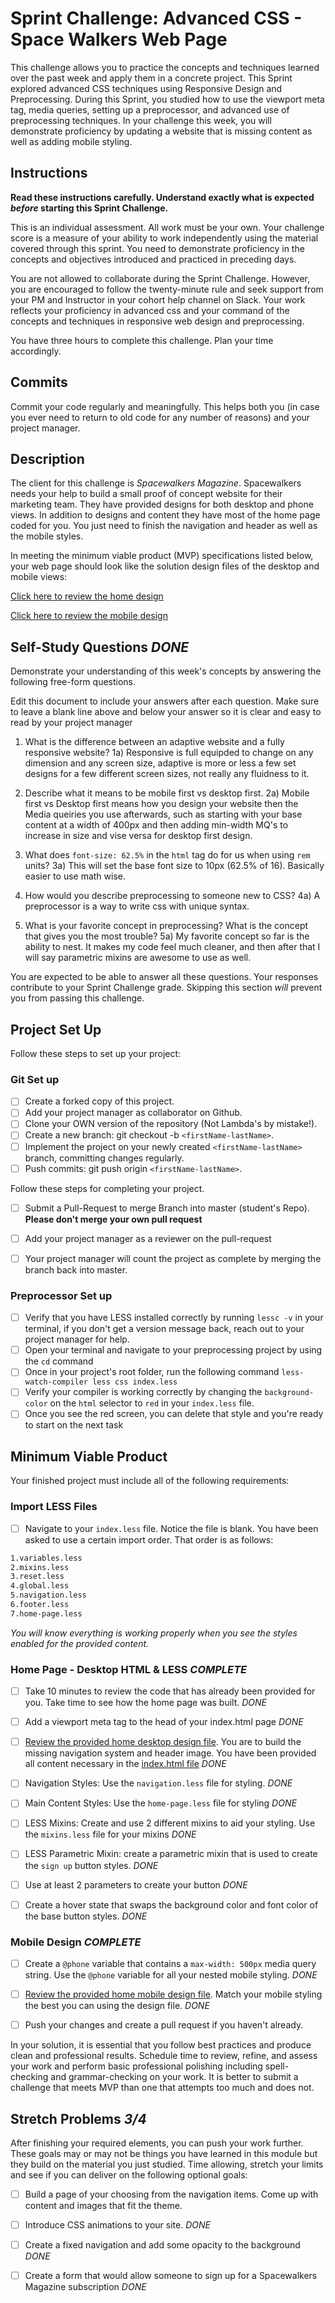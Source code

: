 # Sprint Challenge: Advanced CSS - Space Walkers Web Page

This challenge allows you to practice the concepts and techniques learned over the past week and apply them in a concrete project. This Sprint explored advanced CSS techniques using Responsive Design and Preprocessing. During this Sprint, you studied how to use the viewport meta tag, media queries, setting up a preprocessor, and advanced use of preprocessing techniques. In your challenge this week, you will demonstrate proficiency by updating a website that is missing content as well as adding mobile styling.

## Instructions

**Read these instructions carefully. Understand exactly what is expected _before_ starting this Sprint Challenge.**

This is an individual assessment. All work must be your own. Your challenge score is a measure of your ability to work independently using the material covered through this sprint. You need to demonstrate proficiency in the concepts and objectives introduced and practiced in preceding days.

You are not allowed to collaborate during the Sprint Challenge. However, you are encouraged to follow the twenty-minute rule and seek support from your PM and Instructor in your cohort help channel on Slack. Your work reflects your proficiency in advanced css and your command of the concepts and techniques in responsive web design and preprocessing.

You have three hours to complete this challenge. Plan your time accordingly.

## Commits

Commit your code regularly and meaningfully. This helps both you (in case you ever need to return to old code for any number of reasons) and your project manager.

## Description

The client for this challenge is _Spacewalkers Magazine_. Spacewalkers needs your help to build a small proof of concept website for their marketing team. They have provided designs for both desktop and phone views. In addition to designs and content they have most of the home page coded for you. You just need to finish the navigation and header as well as the mobile styles.

In meeting the minimum viable product (MVP) specifications listed below, your web page should look like the solution design files of the desktop and mobile views:

[Click here to review the home design](design-files/home-desktop.png)

[Click here to review the mobile design](design-files/home-mobile.png)

## Self-Study Questions *DONE*

Demonstrate your understanding of this week's concepts by answering the following free-form questions.

Edit this document to include your answers after each question. Make sure to leave a blank line above and below your answer so it is clear and easy to read by your project manager

1. What is the difference between an adaptive website and a fully responsive website?
  1a) Responsive is full equipded to change on any dimension and any screen size, adaptive is more or less a few set designs for a few different screen sizes, not really any fluidness to it.

2. Describe what it means to be mobile first vs desktop first.
  2a) Mobile first vs Desktop first means how you design your website then the Media queiries you use afterwards, such as starting with your base content at a width of 400px and then adding min-width MQ's to increase in size and vise versa for desktop first design.

3. What does `font-size: 62.5%` in the `html` tag do for us when using `rem` units?
  3a) This will set the base font size to 10px (62.5% of 16). Basically easier to use math wise.

4. How would you describe preprocessing to someone new to CSS?
  4a) A preprocessor is a way to write css with unique syntax.

5. What is your favorite concept in preprocessing? What is the concept that gives you the most trouble?
  5a) My favorite concept so far is the ability to nest. It makes my code feel much cleaner, and then after that I will say parametric mixins are awesome to use as well.

You are expected to be able to answer all these questions. Your responses contribute to your Sprint Challenge grade. Skipping this section *will* prevent you from passing this challenge.

## Project Set Up

Follow these steps to set up your project:

### Git Set up

- [ ] Create a forked copy of this project.
- [ ] Add your project manager as collaborator on Github.
- [ ] Clone your OWN version of the repository (Not Lambda's by mistake!).
- [ ] Create a new branch: git checkout -b `<firstName-lastName>`.
- [ ] Implement the project on your newly created `<firstName-lastName>` branch, committing changes regularly.
- [ ] Push commits: git push origin `<firstName-lastName>`.
 
Follow these steps for completing your project.

- [ ] Submit a Pull-Request to merge <firstName-lastName> Branch into master (student's  Repo). **Please don't merge your own pull request**
- [ ] Add your project manager as a reviewer on the pull-request
- [ ] Your project manager will count the project as complete by merging the branch back into master.
 

### Preprocessor Set up

* [ ] Verify that you have LESS installed correctly by running `lessc -v` in your terminal, if you don't get a version message back, reach out to your project manager for help.
* [ ] Open your terminal and navigate to your preprocessing project by using the `cd` command
* [ ] Once in your project's root folder, run the following command `less-watch-compiler less css index.less`
* [ ] Verify your compiler is working correctly by changing the `background-color` on the `html` selector to `red` in your `index.less` file.
* [ ] Once you see the red screen, you can delete that style and you're ready to start on the next task

## Minimum Viable Product

Your finished project must include all of the following requirements:

### Import LESS Files

* [ ] Navigate to your `index.less` file. Notice the file is blank. You have been asked to use a certain import order. That order is as follows:

```markdown
1.variables.less
2.mixins.less
3.reset.less
4.global.less
5.navigation.less
6.footer.less
7.home-page.less
```

_You will know everything is working properly when you see the styles enabled for the provided content._  

### Home Page - Desktop HTML & LESS *COMPLETE*

* [ ] Take 10 minutes to review the code that has already been provided for you. Take time to see how the home page was built.
*DONE*

* [ ] Add a viewport meta tag to the head of your index.html page
*DONE*

* [ ] [Review the provided home desktop design file](design-files/home-desktop.png). You are to build the missing navigation system and header image. You have been provided all content necessary in the [index.html file](index.html)
*DONE*

* [ ] Navigation Styles: Use the `navigation.less` file for styling.
*DONE*

* [ ] Main Content Styles: Use the `home-page.less` file for styling
*DONE*

* [ ] LESS Mixins: Create and use 2 different mixins to aid your styling. Use the `mixins.less` file for your mixins
*DONE*

* [ ] LESS Parametric Mixin: create a parametric mixin that is used to create the `sign up` button styles.
*DONE*

* [ ]  Use at least 2 parameters to create your button
*DONE*

* [ ] Create a hover state that swaps the background color and font color of the base button styles.
*DONE*

### Mobile Design *COMPLETE*

* [ ] Create a `@phone` variable that contains a `max-width: 500px` media query string. Use the `@phone` variable for all your nested mobile styling.
*DONE*

* [ ] [Review the provided home mobile design file](design-files/home-mobile.png). Match your mobile styling the best you can using the design file.
*DONE*

* [ ] Push your changes and create a pull request if you haven't already.

In your solution, it is essential that you follow best practices and produce clean and professional results. Schedule time to review, refine, and assess your work and perform basic professional polishing including spell-checking and grammar-checking on your work. It is better to submit a challenge that meets MVP than one that attempts too much and does not.

## Stretch Problems *3/4*

After finishing your required elements, you can push your work further. These goals may or may not be things you have learned in this module but they build on the material you just studied. Time allowing, stretch your limits and see if you can deliver on the following optional goals:

* [ ] Build a page of your choosing from the navigation items. Come up with content and images that fit the theme.

* [ ] Introduce CSS animations to your site.
*DONE*

* [ ] Create a fixed navigation and add some opacity to the background
*DONE*

* [ ] Create a form that would allow someone to sign up for a Spacewalkers Magazine subscription
*DONE*